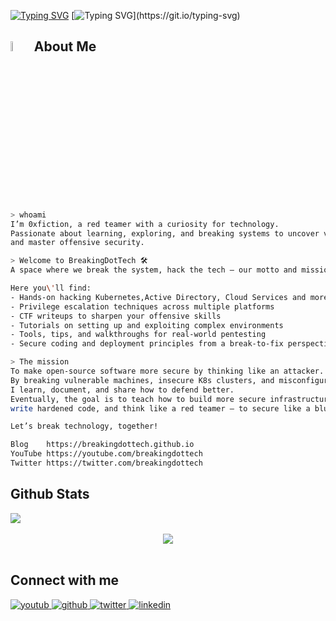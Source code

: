 [![Typing SVG](https://readme-typing-svg.demolab.com?font=Fira+Code&size=33&duration=1650&pause=1000&color=FFFFFF&background=181818&center=false&vCenter=true&repeat=false&width=500&height=40&lines=Welcome+to+BREAKING+TECH)](https://git.io/typing-svg)
[![Typing SVG](https://readme-typing-svg.demolab.com?font=Fira+Code&size=23&pause=1000&color=FFFFFF&background=181818&center=true&vCenter=true&repeat=false&width=450&height=40&lines=Break+the+system%2C+Hack+the+Tech.)](https://git.io/typing-svg)
## <img src = "https://i.pinimg.com/originals/3f/7e/4e/3f7e4eff7c96e9fe4b8b4b1ff3f7bdb5.gif" width = 6.5%> About Me 
```bash
> whoami  
I’m 0xfiction, a red teamer with a curiosity for technology.  
Passionate about learning, exploring, and breaking systems to uncover vulnerabilities  
and master offensive security.

> Welcome to BreakingDotTech 🛠 
A space where we break the system, hack the tech — our motto and mission.

Here you\'ll find:
- Hands-on hacking Kubernetes,Active Directory, Cloud Services and more
- Privilege escalation techniques across multiple platforms  
- CTF writeups to sharpen your offensive skills  
- Tutorials on setting up and exploiting complex environments
- Tools, tips, and walkthroughs for real-world pentesting
- Secure coding and deployment principles from a break-to-fix perspective

> The mission  
To make open-source software more secure by thinking like an attacker.  
By breaking vulnerable machines, insecure K8s clusters, and misconfigured systems,  
I learn, document, and share how to defend better.  
Eventually, the goal is to teach how to build more secure infrastructure,  
write hardened code, and think like a red teamer — to secure like a blue teamer.

Let’s break technology, together!

Blog 	https://breakingdottech.github.io
YouTube https://youtube.com/breakingdottech
Twitter https://twitter.com/breakingdottech

```
## Github Stats  
<div align="left"><img src="https://github-readme-stats.vercel.app/api?username=breakingdottech&show_icons=true&count_private=true" align="center" /></div> </br>

<div align="center">
<img src="https://komarev.com/ghpvc/?username=breakingdottech" align="center" />
</div>  
<br>

## Connect with me  
<div align="left">
<a href="https://youtube.com/breakingdottech" target="_blank">
<img src=https://img.shields.io/badge/github-%2324292e.svg?&style=for-the-badge&logo=youtub&logoColor=white alt=youtub style="margin-bottom: 5px;" />
</a>
<a href="https://github.com/breakingdottech" target="_blank">
<img src=https://img.shields.io/badge/github-%2324292e.svg?&style=for-the-badge&logo=github&logoColor=white alt=github style="margin-bottom: 5px;" />
</a>
<a href="https://twitter.com/breakingdottech" target="_blank">
<img src=https://img.shields.io/badge/twitter-%2300acee.svg?&style=for-the-badge&logo=twitter&logoColor=white alt=twitter style="margin-bottom: 5px;" />
</a>
<a href="https://linkedin.com/in/breakingdottech" target="_blank">
<img src=https://img.shields.io/badge/linkedin-%231E77B5.svg?&style=for-the-badge&logo=linkedin&logoColor=white alt=linkedin style="margin-bottom: 5px;" />
</a>
</div>  
 
<br/> 
<!-- 

<div align="left">
[![Typing SVG](https://readme-typing-svg.demolab.com?font=Fira+Code&size=33&duration=1650&pause=1000&color=F70404&background=181818&center=false&vCenter=true&repeat=false&width=500&height=40&lines=Welcome+to+BREAKING+TECH)](https://git.io/typing-svg)
[![Typing SVG](https://readme-typing-svg.demolab.com?font=Fira+Code&size=23&pause=1000&color=F70404&background=181818&center=true&vCenter=true&repeat=false&width=450&height=40&lines=Break+the+system%2C+Hack+the+Tech.)](https://git.io/typing-svg)<br>
</div>
![Terminal Hacker Gif](https://media.giphy.com/media/xUOxf48t5X9uV1mwGY/giphy.gif)

```bash
> Welcome to BreakingDotTech
> whoami
0xfiction - Red Teamer | Offensive Security Enthusiast | Eternal Learner
```

# Welcome to BreakingDotTech! 👋

**Break the system, hack the tech — our motto and mission.**

I’m 0xfiction, a red teamer with a curious kid inside, passionate about learning, exploring, and breaking systems to uncover vulnerabilities and master offensive security.

Here you'll find:

- Hands-on labs for Kubernetes, Windows, Linux, and more 🔥
- Privilege escalation techniques across multiple platforms 🛡️
- Capture The Flag (CTF) writeups to sharpen your skills 🏆
- Tutorials on setting up and exploiting complex environments ⚙️
- Tools, tips, and walkthroughs for real-world pentesting

I’m continuously learning and sharing my journey, tools, and knowledge to help you become a better red teamer and security researcher.

**Let’s break tech, together!**

[YouTube](https://youtube.com/yourchannel) | [Blog](https://breakingdottech.github.io) | [Twitter](https://twitter.com/breakingdottech)

---

✍️ *Made with 💻, curiosity, and terminal vibes.*


<p align="center"> 
	<a href = "https://committers.top/egypt#ORGNAME" target="_blank">
		<img src="https://enfsgag3ayy6w9q.m.pipedream.net" alt="7oSkaaa" target="_blank", width=46%/> 
	</a>
	<img src="https://komarev.com/ghpvc/?username=7oSkaaa&label=Profile%20views&color=555555&labelColor=000000&style=for-the-badge" alt="7oSkaaa" width=19.40%/>
</p>


<!--
**breakingdottech/breakingdottech** is a ✨ _special_ ✨ repository because its `README.md` (this file) appears on your GitHub profile.

Here are some ideas to get you started:

- 🔭 I’m currently working on ...
- 🌱 I’m currently learning ...
- 👯 I’m looking to collaborate on ...
- 🤔 I’m looking for help with ...
- 💬 Ask me about ...
- 📫 How to reach me: ...
- 😄 Pronouns: ...
- ⚡ Fun fact: ...
-->
